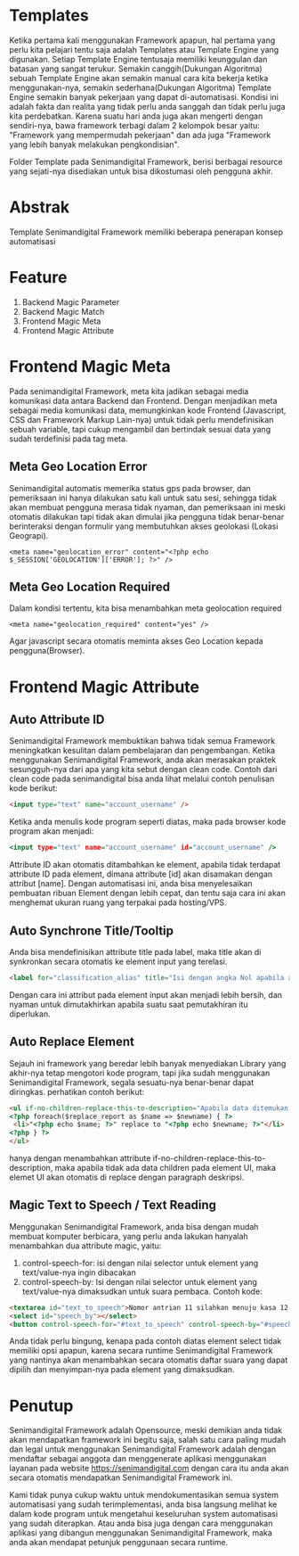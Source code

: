 # Templates

Ketika pertama kali menggunakan Framework apapun, hal pertama yang perlu kita pelajari tentu saja adalah Templates atau Template Engine yang digunakan.
Setiap Template Engine tentusaja memiliki keunggulan dan batasan yang sangat terukur. Semakin canggih(Dukungan Algoritma) sebuah Template Engine akan semakin manual cara kita bekerja ketika menggunakan-nya, semakin sederhana(Dukungan Algoritma) Template Engine semakin banyak pekerjaan yang dapat di-automatisasi.
Kondisi ini adalah fakta dan realita yang tidak perlu anda sanggah dan tidak perlu juga kita perdebatkan. Karena suatu hari anda juga akan mengerti dengan sendiri-nya, bawa framework terbagi dalam 2 kelompok besar yaitu: "Framework yang mempermudah pekerjaan" dan ada juga "Framework yang lebih banyak melakukan pengkondisian".

Folder Template pada Senimandigital Framework, berisi berbagai resource yang sejati-nya disediakan untuk bisa dikostumasi oleh pengguna akhir.

# Abstrak

Template Senimandigital Framework memiliki beberapa penerapan konsep automatisasi

# Feature

1. Backend Magic Parameter
2. Backend Magic Match
3. Frontend Magic Meta
4. Frontend Magic Attribute

# Frontend Magic Meta

Pada senimandigital Framework, meta kita jadikan sebagai media komunikasi data antara Backend dan Frontend. Dengan menjadikan meta sebagai media komunikasi data, memungkinkan kode Frontend (Javascript, CSS dan Framework Markup Lain-nya) untuk tidak perlu mendefinisikan sebuah variable, tapi cukup mengambil
dan bertindak sesuai data yang sudah terdefinisi pada tag meta.

## Meta Geo Location Error
Senimandigital automatis memerika status gps pada browser, dan pemeriksaan ini hanya dilakukan satu kali untuk satu sesi, sehingga tidak akan membuat pengguna merasa tidak nyaman, dan pemeriksaan ini meski otomatis dilakukan tapi tidak akan dimulai jika pengguna tidak benar-benar berinteraksi dengan formulir yang membutuhkan akses
geolokasi (Lokasi Geograpi).
```
<meta name="geolocation_error" content="<?php echo $_SESSION['GEOLOCATION']['ERROR']; ?>" />
```
## Meta Geo Location Required
Dalam kondisi tertentu, kita bisa menambahkan meta geolocation required
```
<meta name="geolocation_required" content="yes" />
```
Agar javascript secara otomatis meminta akses Geo Location kepada pengguna(Browser).

# Frontend Magic Attribute

## Auto Attribute ID
Senimandigital Framework membuktikan bahwa tidak semua Framework meningkatkan kesulitan dalam pembelajaran dan pengembangan. Ketika menggunakan Senimandigital Framework,
anda akan merasakan praktek sesungguh-nya dari apa yang kita sebut dengan clean code. Contoh dari clean code pada senimandigital bisa anda lihat melalui contoh penulisan kode berikut:
```html
<input type="text" name="account_username" />
```
Ketika anda menulis kode program seperti diatas, maka pada browser kode program akan menjadi:
```htm
<input type="text" name="account_username" id="account_username" />
```
Attribute ID akan otomatis ditambahkan ke element, apabila tidak terdapat attribute ID pada element, dimana attribute \[id\] akan disamakan dengan attribut \[name\].
Dengan automatisasi ini, anda bisa menyelesaikan pembuatan ribuan Element dengan lebih cepat, dan tentu saja cara ini akan menghemat ukuran ruang yang terpakai pada hosting/VPS.

## Auto Synchrone Title/Tooltip
Anda bisa mendefinisikan attribute title pada label, maka title akan di synkronkan secara otomatis ke element input yang terelasi.
```html
<label for="classification_alias" title="Isi dengan angka Nol apabila anda tidak mengerti">Alias Untuk Judul / Nama Tabel Virtual</label>
```
Dengan cara ini attribut pada element input akan menjadi lebih bersih, dan nyaman untuk dimutakhirkan apabila suatu saat pemutakhiran itu diperlukan.

## Auto Replace Element
Sejauh ini framework yang beredar lebih banyak menyediakan Library yang akhir-nya tetap mengotori kode program, tapi jika sudah menggunakan Senimandigital Framework, segala sesuatu-nya benar-benar dapat diringkas. perhatikan contoh berikut:
```html
<ul if-no-children-replace-this-to-description="Apabila data ditemukan, maka laporan-nya akan kami tampilkan disini.">
<?php foreach($replace_report as $name => $newname) { ?>
 <li>"<?php echo $name; ?>" replace to "<?php echo $newname; ?>"</li>
<?php } ?>
</ul>
```
hanya dengan menambahkan attribute if-no-children-replace-this-to-description, maka apabila tidak ada data children pada element UI, maka elemet UI akan otomatis di replace dengan paragraph deskripsi.

## Magic Text to Speech / Text Reading
Menggunakan Senimandigital Framework, anda bisa dengan mudah membuat komputer berbicara, yang perlu anda lakukan hanyalah menambahkan dua attribute magic, yaitu:
1. control-speech-for: isi dengan nilai selector untuk element yang text/value-nya ingin dibacakan
2. control-speech-by: Isi dengan nilai selector untuk element yang text/value-nya dimaksudkan untuk suara pembaca.
Contoh kode:
```html
<textarea id="text_to_speech">Nomor antrian 11 silahkan menuju kasa 12.</textarea>
<select id="speech_by"></select>
<button control-speech-for="#text_to_speech" control-speech-by="#speech_by">Baca Tulisan</button>
```
Anda tidak perlu bingung, kenapa pada contoh diatas element select tidak memiliki opsi apapun, karena secara runtime Senimandigital Framework yang nantinya 
akan menambahkan secara otomatis daftar suara yang dapat dipilih dan menyimpan-nya pada element yang dimaksudkan.

# Penutup
Senimandigital Framework adalah Opensource, meski demikian anda tidak akan mendapatkan framework ini begitu saja, salah satu cara paling mudah dan legal untuk menggunakan Senimandigital Framework adalah dengan mendaftar sebagai anggota dan menggenerate aplikasi menggunakan layanan pada website https://senimandigital.com dengan cara itu anda akan secara otomatis mendapatkan Senimandigital Framework ini. 

Kami tidak punya cukup waktu untuk mendokumentasikan semua system automatisasi yang sudah terimplementasi, anda bisa langsung melihat ke dalam kode program untuk mengetahui keseluruhan system automatisasi yang sudah diterapkan. Atau anda bisa juga dengan cara menggunakan aplikasi yang dibangun menggunakan Senimandigital Framework, maka anda akan mendapat petunjuk penggunaan secara runtime.
